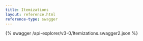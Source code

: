 ```yaml
---
title: Itemizations
layout: reference.html
reference-type: swagger
---
```




{% swagger /api-explorer/v3-0/Itemizations.swagger2.json %}
